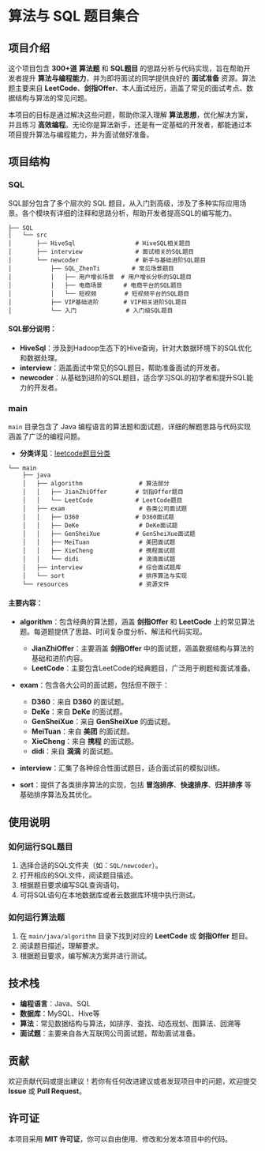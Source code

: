 # 算法与 SQL 题目集合

## 项目介绍

这个项目包含 **300+道** **算法题** 和 **SQL题目** 的思路分析与代码实现，旨在帮助开发者提升 **算法与编程能力**，并为即将面试的同学提供良好的 **面试准备** 资源。算法题主要来自 **LeetCode**、**剑指Offer**、本人面试经历，涵盖了常见的面试考点、数据结构与算法的常见问题。

本项目的目标是通过解决这些问题，帮助你深入理解 **算法思想**，优化解决方案，并且练习 **高效编程**。无论你是算法新手，还是有一定基础的开发者，都能通过本项目提升算法与编程能力，并为面试做好准备。

## 项目结构

### SQL

SQL部分包含了多个层次的 SQL 题目，从入门到高级，涉及了多种实际应用场景。各个模块有详细的注释和思路分析，帮助开发者提高SQL的编写能力。

```
├── SQL
│   └── src
│       ├── HiveSql                 # HiveSQL相关题目
│       ├── interview               # 面试相关的SQL题目
│       └── newcoder                # 新手与基础进阶SQL题目
│           ├── SQL_ZhenTi         # 常见场景题目
│           │   ├── 用户增长场景  # 用户增长分析的SQL题目
│           │   ├── 电商场景      # 电商平台的SQL题目
│           │   └── 短视频        # 短视频平台的SQL题目
│           ├── VIP基础进阶       # VIP相关进阶SQL题目
│           └── 入门              # 入门级SQL题目
```

#### SQL部分说明：
- **HiveSql**：涉及到Hadoop生态下的Hive查询，针对大数据环境下的SQL优化和数据处理。
- **interview**：涵盖面试中常见的SQL题目，帮助准备面试的开发者。
- **newcoder**：从基础到进阶的SQL题目，适合学习SQL的初学者和提升SQL能力的开发者。

### main

`main` 目录包含了 Java 编程语言的算法题和面试题，详细的解题思路与代码实现涵盖了广泛的编程问题。

- **分类详见**：[leetcode题目分类](./src/main/resources/LeetCode归类.md)

```
└── main
    ├── java
    │   ├── algorithm                # 算法部分
    │   │   ├── JianZhiOffer        # 剑指Offer题目
    │   │   └── LeetCode            # LeetCode题目
    │   ├── exam                     # 各类公司面试题
    │   │   ├── D360                # D360面试题
    │   │   ├── DeKe                 # DeKe面试题
    │   │   ├── GenSheiXue          # GenSheiXue面试题
    │   │   ├── MeiTuan              # 美团面试题
    │   │   ├── XieCheng             # 携程面试题
    │   │   └── didi                 # 滴滴面试题
    │   ├── interview                # 综合面试题库
    │   └── sort                     # 排序算法与实现
    └── resources                    # 资源文件
```

#### 主要内容：
- **algorithm**：包含经典的算法题，涵盖 **剑指Offer** 和 **LeetCode** 上的常见算法题。每道题提供了思路、时间复杂度分析、解法和代码实现。
    - **JianZhiOffer**：主要涵盖 **剑指Offer** 中的面试题，涵盖数据结构与算法的基础和进阶内容。
    - **LeetCode**：主要包含LeetCode的经典题目，广泛用于刷题和面试准备。
  
- **exam**：包含各大公司的面试题，包括但不限于：
    - **D360**：来自 **D360** 的面试题。
    - **DeKe**：来自 **DeKe** 的面试题。
    - **GenSheiXue**：来自 **GenSheiXue** 的面试题。
    - **MeiTuan**：来自 **美团** 的面试题。
    - **XieCheng**：来自 **携程** 的面试题。
    - **didi**：来自 **滴滴** 的面试题。
  
- **interview**：汇集了各种综合性面试题目，适合面试前的模拟训练。

- **sort**：提供了各类排序算法的实现，包括 **冒泡排序**、**快速排序**、**归并排序** 等基础排序算法及其优化。

## 使用说明

### 如何运行SQL题目
1. 选择合适的SQL文件夹（如：`SQL/newcoder`）。
2. 打开相应的SQL文件，阅读题目描述。
3. 根据题目要求编写SQL查询语句。
4. 可将SQL语句在本地数据库或者云数据库环境中执行测试。

### 如何运行算法题
1. 在 `main/java/algorithm` 目录下找到对应的 **LeetCode** 或 **剑指Offer** 题目。
2. 阅读题目描述，理解要求。
3. 根据题目要求，编写解决方案并进行测试。

## 技术栈

- **编程语言**：Java、SQL
- **数据库**：MySQL、Hive等
- **算法**：常见数据结构与算法，如排序、查找、动态规划、图算法、回溯等
- **面试题**：主要来自各大互联网公司面试题，帮助面试准备。

## 贡献

欢迎贡献代码或提出建议！若你有任何改进建议或者发现项目中的问题，欢迎提交 **Issue** 或 **Pull Request**。

## 许可证

本项目采用 **MIT 许可证**，你可以自由使用、修改和分发本项目中的代码。
